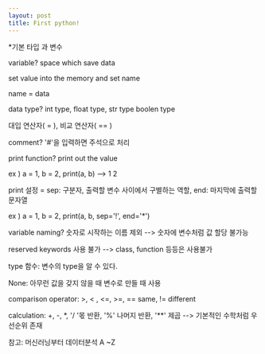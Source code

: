 ```yaml
---
layout: post
title: First python!
---
```


*기본 타입 과 변수


variable? space which save data

set value into the memory and set name

name = data

data type? int type, float type, str type boolen type


대입 연산자( = ), 비교 연산자( == )


comment? '#'을 입력하면 주석으로 처리


print function? print out the value

ex ) a = 1, b = 2, print(a, b) --> 1 2


print 설정 = sep: 구분자, 출력할 변수 사이에서 구별하는 역할, end: 마지막에 출력할 문자열

ex ) a = 1, b = 2, print(a, b, sep='!', end='*')


variable naming? 숫자로 시작하는 이름 제외 --> 숫자에 변수처럼 값 할당 불가능

reserved keywords 사용 불가 --> class, function 등등은 사용불가


type 함수: 변수의 type을 알 수 있다.


None: 아무런 값을 갖지 않을 때 변수로 만들 때 사용

comparison operator: >, < , <=, >=, == same, != different


calculation: +, -, *, '/ '몫 반환, '%' 나머지 반환, '**' 제곱 --> 기본적인 수학처럼 우선순위 존재


참고: 머신러닝부터 데이터분석 A ~Z

